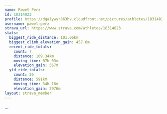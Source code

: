 ```yaml
---
name: Paweł Perz
id: 18314823
profile: https://dgalywyr863hv.cloudfront.net/pictures/athletes/18314823/5244308/1/large.jpg
username: pawel-perz
strava_url: https://www.strava.com/athletes/18314823
stats:
  biggest_ride_distance: 101.06km
  biggest_climb_elevation_gain: 457.6m
  recent_ride_totals:
    count: 7
    distance: 109.34km
    moving_time: 07h 03m
    elevation_gain: 567m
  ytd_ride_totals:
    count: 36
    distance: 591km
    moving_time: 34h 18m
    elevation_gain: 2976m
layout: strava_member
--- 
```

...
